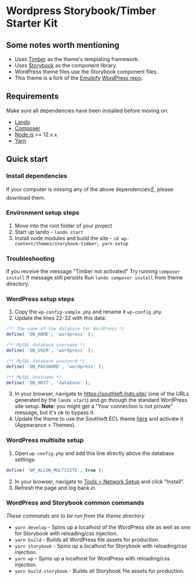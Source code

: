 # Wordpress Storybook/Timber Starter Kit

## Some notes worth mentioning
- Uses [Timber](https://www.upstatement.com/timber/) as the theme's templating framework.
- Uses [Storybook](https://storybook.js.org/) as the component library.
- WordPress theme files use the Storybook component files.
- This theme is a fork of the [Emulsify](https://www.emulsify.info/) [WordPress repo](https://github.com/emulsify-ds/emulsify-wordpress-theme).

## Requirements

Make sure all dependencies have been installed before moving on:

* [Lando](https://docs.lando.dev/basics/installation.html)
* [Composer](https://getcomposer.org/download/)
* [Node.js](http://nodejs.org/) >= 12.x.x
* [Yarn](https://yarnpkg.com/en/docs/install)

## Quick start

### Install dependencies
If your computer is missing any of the above dependencies☝️, please download them.

### Environment setup steps
1. Move into the root folder of your project
2. Start up lando - `lando start`
3. Install node modules and build the site - `cd wp-content/themes/storybook-timber; yarn setup`

### Troubleshooting
  If you receive the message "Timber not activated"
  Try running `composer install`
  If message still persists
  Run `lando composer install` from theme directory.

### WordPress setup steps
1. Copy the `wp-config-sample.php` and rename it `wp-config.php`
2. Update the lines 22-32 with this data:
```php
/** The name of the database for WordPress */
define( 'DB_NAME', 'wordpress' );

/** MySQL database username */
define( 'DB_USER', 'wordpress' );

/** MySQL database password */
define( 'DB_PASSWORD', 'wordpress' );

/** MySQL hostname */
define( 'DB_HOST', 'database' );
```
3. In your browser, navigate to https://southleft.lndo.site/ (one of the URLs generated by the `lando start`) and go through the standard WordPress site setup. **Note**: you might get a "Your connection is not private" message, but it's ok to bypass it.
4. Update the theme to use the Southleft ECL theme [here](https://southleft.lndo.site/wp-admin/themes.php) and activate it (Appearance > Themes).

### WordPress multisite setup
1. Open `wp-config.php` and add this line directly above the database settings:
```php
define( 'WP_ALLOW_MULTISITE', true );
```
2. In your browser, navigate to [Tools > Network Setup](https://southleft.lndo.site/wp-admin/network.php) and click "Install".
3. Refresh the page and log back in.

### WordPress and Storybook common commands
_These commands are to be run from the theme directory_
- `yarn develop` - Spins up a localhost of the WordPress site as well as one for Storybook with reloading/css injection.
- `yarn build` - Builds all WordPress file assets for production.
- `yarn storybook` - Spins up a localhost for Storybook with reloading/css injection.
- `yarn wp` - Spins up a localhost for WordPress with reloading/css injection.
- `yarn build-storybook` - Builds all Storybook file assets for production.
